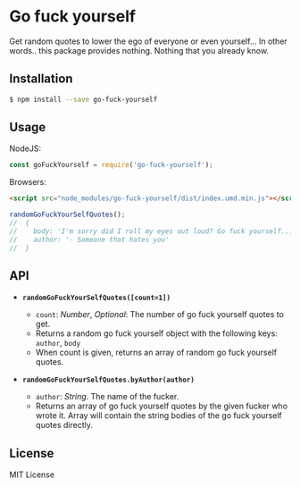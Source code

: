 # Go fuck yourself

Get random quotes to lower the ego of everyone or even yourself... In other words.. this package provides nothing. Nothing that you already know.

## Installation

```bash
$ npm install --save go-fuck-yourself
```

## Usage

NodeJS:

```js
const goFuckYourself = require('go-fuck-yourself');
```

Browsers:

```html
<script src="node_modules/go-fuck-yourself/dist/index.umd.min.js"></script>
```

```js
randomGoFuckYourSelfQuotes();
//  {
//    body: 'I'm sorry did I roll my eyes out loud? Go fuck yourself...',
//    author: '- Someone that hates you'
//  }
```

## API

- **`randomGoFuckYourSelfQuotes([count=1])`**
  - `count`: _Number_, _Optional_: The number of go fuck yourself quotes to get.
  - Returns a random go fuck yourself object with the following keys: `author`, `body`
  - When count is given, returns an array of random go fuck yourself quotes.

- **`randomGoFuckYourSelfQuotes.byAuthor(author)`**
  - `author`: _String_. The name of the fucker.
  - Returns an array of go fuck yourself quotes by the given fucker who wrote it. Array will contain the string bodies of the go fuck yourself quotes directly.

## License

MIT License
